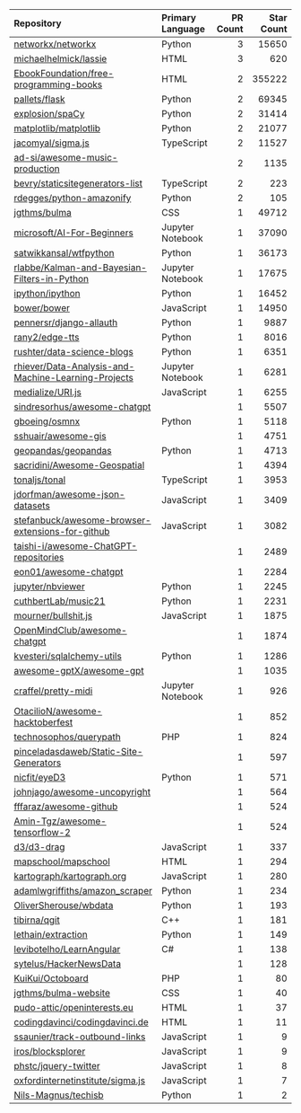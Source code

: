 | Repository | Primary Language | PR Count | Star Count |
| :-- | :-- | --: | --: |
| [networkx/networkx](https://github.com/networkx/networkx) | Python | 3 | 15650 |
| [michaelhelmick/lassie](https://github.com/michaelhelmick/lassie) | HTML | 3 | 620 |
| [EbookFoundation/free-programming-books](https://github.com/EbookFoundation/free-programming-books) | HTML | 2 | 355222 |
| [pallets/flask](https://github.com/pallets/flask) | Python | 2 | 69345 |
| [explosion/spaCy](https://github.com/explosion/spaCy) | Python | 2 | 31414 |
| [matplotlib/matplotlib](https://github.com/matplotlib/matplotlib) | Python | 2 | 21077 |
| [jacomyal/sigma.js](https://github.com/jacomyal/sigma.js) | TypeScript | 2 | 11527 |
| [ad-si/awesome-music-production](https://github.com/ad-si/awesome-music-production) |  | 2 | 1135 |
| [bevry/staticsitegenerators-list](https://github.com/bevry/staticsitegenerators-list) | TypeScript | 2 | 223 |
| [rdegges/python-amazonify](https://github.com/rdegges/python-amazonify) | Python | 2 | 105 |
| [jgthms/bulma](https://github.com/jgthms/bulma) | CSS | 1 | 49712 |
| [microsoft/AI-For-Beginners](https://github.com/microsoft/AI-For-Beginners) | Jupyter Notebook | 1 | 37090 |
| [satwikkansal/wtfpython](https://github.com/satwikkansal/wtfpython) | Python | 1 | 36173 |
| [rlabbe/Kalman-and-Bayesian-Filters-in-Python](https://github.com/rlabbe/Kalman-and-Bayesian-Filters-in-Python) | Jupyter Notebook | 1 | 17675 |
| [ipython/ipython](https://github.com/ipython/ipython) | Python | 1 | 16452 |
| [bower/bower](https://github.com/bower/bower) | JavaScript | 1 | 14950 |
| [pennersr/django-allauth](https://github.com/pennersr/django-allauth) | Python | 1 | 9887 |
| [rany2/edge-tts](https://github.com/rany2/edge-tts) | Python | 1 | 8016 |
| [rushter/data-science-blogs](https://github.com/rushter/data-science-blogs) | Python | 1 | 6351 |
| [rhiever/Data-Analysis-and-Machine-Learning-Projects](https://github.com/rhiever/Data-Analysis-and-Machine-Learning-Projects) | Jupyter Notebook | 1 | 6281 |
| [medialize/URI.js](https://github.com/medialize/URI.js) | JavaScript | 1 | 6255 |
| [sindresorhus/awesome-chatgpt](https://github.com/sindresorhus/awesome-chatgpt) |  | 1 | 5507 |
| [gboeing/osmnx](https://github.com/gboeing/osmnx) | Python | 1 | 5118 |
| [sshuair/awesome-gis](https://github.com/sshuair/awesome-gis) |  | 1 | 4751 |
| [geopandas/geopandas](https://github.com/geopandas/geopandas) | Python | 1 | 4713 |
| [sacridini/Awesome-Geospatial](https://github.com/sacridini/Awesome-Geospatial) |  | 1 | 4394 |
| [tonaljs/tonal](https://github.com/tonaljs/tonal) | TypeScript | 1 | 3953 |
| [jdorfman/awesome-json-datasets](https://github.com/jdorfman/awesome-json-datasets) | JavaScript | 1 | 3409 |
| [stefanbuck/awesome-browser-extensions-for-github](https://github.com/stefanbuck/awesome-browser-extensions-for-github) | JavaScript | 1 | 3082 |
| [taishi-i/awesome-ChatGPT-repositories](https://github.com/taishi-i/awesome-ChatGPT-repositories) |  | 1 | 2489 |
| [eon01/awesome-chatgpt](https://github.com/eon01/awesome-chatgpt) |  | 1 | 2284 |
| [jupyter/nbviewer](https://github.com/jupyter/nbviewer) | Python | 1 | 2245 |
| [cuthbertLab/music21](https://github.com/cuthbertLab/music21) | Python | 1 | 2231 |
| [mourner/bullshit.js](https://github.com/mourner/bullshit.js) | JavaScript | 1 | 1875 |
| [OpenMindClub/awesome-chatgpt](https://github.com/OpenMindClub/awesome-chatgpt) |  | 1 | 1874 |
| [kvesteri/sqlalchemy-utils](https://github.com/kvesteri/sqlalchemy-utils) | Python | 1 | 1286 |
| [awesome-gptX/awesome-gpt](https://github.com/awesome-gptX/awesome-gpt) |  | 1 | 1035 |
| [craffel/pretty-midi](https://github.com/craffel/pretty-midi) | Jupyter Notebook | 1 | 926 |
| [OtacilioN/awesome-hacktoberfest](https://github.com/OtacilioN/awesome-hacktoberfest) |  | 1 | 852 |
| [technosophos/querypath](https://github.com/technosophos/querypath) | PHP | 1 | 824 |
| [pinceladasdaweb/Static-Site-Generators](https://github.com/pinceladasdaweb/Static-Site-Generators) |  | 1 | 597 |
| [nicfit/eyeD3](https://github.com/nicfit/eyeD3) | Python | 1 | 571 |
| [johnjago/awesome-uncopyright](https://github.com/johnjago/awesome-uncopyright) |  | 1 | 564 |
| [fffaraz/awesome-github](https://github.com/fffaraz/awesome-github) |  | 1 | 524 |
| [Amin-Tgz/awesome-tensorflow-2](https://github.com/Amin-Tgz/awesome-tensorflow-2) |  | 1 | 524 |
| [d3/d3-drag](https://github.com/d3/d3-drag) | JavaScript | 1 | 337 |
| [mapschool/mapschool](https://github.com/mapschool/mapschool) | HTML | 1 | 294 |
| [kartograph/kartograph.org](https://github.com/kartograph/kartograph.org) | JavaScript | 1 | 280 |
| [adamlwgriffiths/amazon_scraper](https://github.com/adamlwgriffiths/amazon_scraper) | Python | 1 | 234 |
| [OliverSherouse/wbdata](https://github.com/OliverSherouse/wbdata) | Python | 1 | 193 |
| [tibirna/qgit](https://github.com/tibirna/qgit) | C++ | 1 | 181 |
| [lethain/extraction](https://github.com/lethain/extraction) | Python | 1 | 149 |
| [levibotelho/LearnAngular](https://github.com/levibotelho/LearnAngular) | C# | 1 | 138 |
| [sytelus/HackerNewsData](https://github.com/sytelus/HackerNewsData) |  | 1 | 128 |
| [KuiKui/Octoboard](https://github.com/KuiKui/Octoboard) | PHP | 1 | 80 |
| [jgthms/bulma-website](https://github.com/jgthms/bulma-website) | CSS | 1 | 40 |
| [pudo-attic/openinterests.eu](https://github.com/pudo-attic/openinterests.eu) | HTML | 1 | 37 |
| [codingdavinci/codingdavinci.de](https://github.com/codingdavinci/codingdavinci.de) | HTML | 1 | 11 |
| [ssaunier/track-outbound-links](https://github.com/ssaunier/track-outbound-links) | JavaScript | 1 | 9 |
| [iros/blocksplorer](https://github.com/iros/blocksplorer) | JavaScript | 1 | 9 |
| [phstc/jquery-twitter](https://github.com/phstc/jquery-twitter) | JavaScript | 1 | 8 |
| [oxfordinternetinstitute/sigma.js](https://github.com/oxfordinternetinstitute/sigma.js) | JavaScript | 1 | 7 |
| [Nils-Magnus/techisb](https://github.com/Nils-Magnus/techisb) | Python | 1 | 2 |
